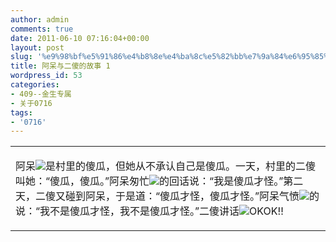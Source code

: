 ```yaml
---
author: admin
comments: true
date: 2011-06-10 07:16:04+00:00
layout: post
slug: '%e9%98%bf%e5%91%86%e4%b8%8e%e4%ba%8c%e5%82%bb%e7%9a%84%e6%95%85%e4%ba%8b-1'
title: 阿呆与二傻的故事 1
wordpress_id: 53
categories:
- 409--金生专属
- 关于0716
tags:
- '0716'
---
```


<table cellpadding="0" cellspacing="0" id="blogContentTable" >
<tbody >
<tr >

<td valign="top" >





阿呆![](http://ctc.qzs.qq.com/qzone/em/e103.gif)是村里的傻瓜，但她从不承认自己是傻瓜。一天，村里的二傻叫她：“傻瓜，傻瓜。”阿呆匆忙![](http://ctc.qzs.qq.com/qzone/em/e131.gif)的回话说：“我是傻瓜才怪。”第二天，二傻又碰到阿呆，于是道：“傻瓜才怪，傻瓜才怪。”阿呆气愤![](http://ctc.qzs.qq.com/qzone/em/e127.gif)的说：“我不是傻瓜才怪，我不是傻瓜才怪。”二傻讲话![](http://ctc.qzs.qq.com/qzone/em/e151.gif)OKOK!!




</td>
</tr>
</tbody>
</table>

